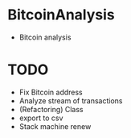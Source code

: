 # BitcoinAnalysis
- Bitcoin analysis

# TODO
- Fix Bitcoin address
- Analyze stream of transactions
- (Refactoring) Class
- export to csv
- Stack machine renew
